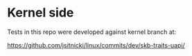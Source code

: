 # Kernel side

Tests in this repo were developed against kernel branch at:

<https://github.com/jsitnicki/linux/commits/dev/skb-traits-uapi/>
